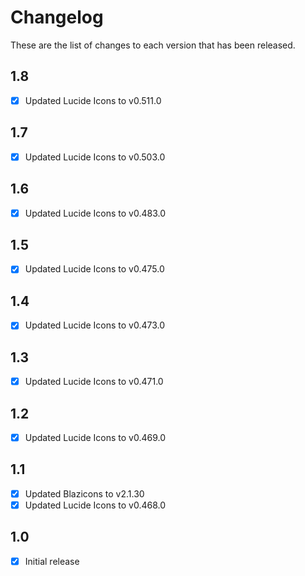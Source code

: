 # Changelog
These are the list of changes to each version that has been released.

## 1.8
- [x] Updated Lucide Icons to v0.511.0

## 1.7
- [x] Updated Lucide Icons to v0.503.0

## 1.6
- [x] Updated Lucide Icons to v0.483.0

## 1.5
- [x] Updated Lucide Icons to v0.475.0

## 1.4
- [x] Updated Lucide Icons to v0.473.0

## 1.3
- [x] Updated Lucide Icons to v0.471.0

## 1.2
- [x] Updated Lucide Icons to v0.469.0

## 1.1
- [x] Updated Blazicons to v2.1.30
- [x] Updated Lucide Icons to v0.468.0

## 1.0
- [x] Initial release